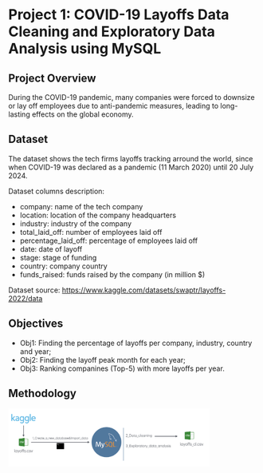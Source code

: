 # Project 1: COVID-19 Layoffs Data Cleaning and Exploratory Data Analysis using MySQL

## Project Overview
During the COVID-19 pandemic, many companies were forced to downsize or lay off employees due to anti-pandemic measures, leading to long-lasting effects on the global economy.

## Dataset
The dataset shows the tech firms layoffs tracking arround the world, since when COVID-19 was declared as a pandemic (11 March 2020) until 20 July 2024.

Dataset columns description:
* company: name of the tech company
* location: location of the company headquarters
* industry: industry of the company
* total_laid_off: number of employees laid off 
* percentage_laid_off: percentage of employees laid off
* date: date of layoff
* stage: stage of funding
* country: company country
* funds_raised: funds raised by the company (in million $)

Dataset source: https://www.kaggle.com/datasets/swaptr/layoffs-2022/data

## Objectives
* Obj1: Finding the percentage of layoffs per company, industry, country and year;
* Obj2: Finding the layoff peak month for each year;
* Obj3: Ranking companines (Top-5) with more layoffs per year.

## Methodology
<img src="https://github.com/elodiemlopes89/Portfolio/blob/main/Proj%231/Methodology.png" width="80%">

